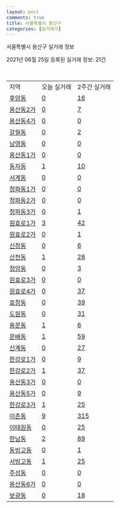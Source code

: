 ```yaml
---
layout: post
comments: true
title: 서울특별시 용산구
categories: [실거래가]
---
```


서울특별시 용산구 실거래 정보

2021년 06월 25일 등록된 실거래 정보: 21건

<script type="text/javascript">
  google.charts.load('current', {'packages':['corechart']});
  google.charts.setOnLoadCallback(drawChart);

  function drawChart() {
    var data = google.visualization.arrayToDataTable([['거래일', '매매', '전월세', '전매'], ['2021-02', 0, 13, 0], ['2021-03', 6, 83, 0], ['2021-04', 66, 152, 1], ['2021-05', 120, 263, 1], ['2021-06', 20, 143, 0]]);

    var options = {
      title: '최근 유형별 거래량 추이',
      legend: { position: 'bottom' }
    };

    var chart = new google.visualization.LineChart(document.getElementById('columnchart_material'));
    chart.draw(data, (options));
  }
</script>

<div id="columnchart_material" style="width: 450px; margin-left: -35px"></div>
<br>
<table class="sortable">
  <tr>
    <td>지역</td>
    <td>오늘 실거래</td>
    <td>2주간 실거래</td>
  </tr>

  
  <tr class="item">
    <td><a href="1117010100.html">후암동</a></td>
    <td><a href="1117010100.html">0</a></td>
    <td><a href="1117010100.html">16</a></td>
  </tr>
    

  <tr class="item">
    <td><a href="1117010200.html">용산동2가</a></td>
    <td><a href="1117010200.html">0</a></td>
    <td><a href="1117010200.html">7</a></td>
  </tr>
    

  <tr class="item">
    <td><a href="1117010300.html">용산동4가</a></td>
    <td><a href="1117010300.html">0</a></td>
    <td><a href="1117010300.html">0</a></td>
  </tr>
    

  <tr class="item">
    <td><a href="1117010400.html">갈월동</a></td>
    <td><a href="1117010400.html">0</a></td>
    <td><a href="1117010400.html">2</a></td>
  </tr>
    

  <tr class="item">
    <td><a href="1117010500.html">남영동</a></td>
    <td><a href="1117010500.html">0</a></td>
    <td><a href="1117010500.html">0</a></td>
  </tr>
    

  <tr class="item">
    <td><a href="1117010600.html">용산동1가</a></td>
    <td><a href="1117010600.html">0</a></td>
    <td><a href="1117010600.html">0</a></td>
  </tr>
    

  <tr class="item">
    <td><a href="1117010700.html">동자동</a></td>
    <td><a href="1117010700.html">1</a></td>
    <td><a href="1117010700.html">10</a></td>
  </tr>
    

  <tr class="item">
    <td><a href="1117010800.html">서계동</a></td>
    <td><a href="1117010800.html">0</a></td>
    <td><a href="1117010800.html">0</a></td>
  </tr>
    

  <tr class="item">
    <td><a href="1117010900.html">청파동1가</a></td>
    <td><a href="1117010900.html">0</a></td>
    <td><a href="1117010900.html">0</a></td>
  </tr>
    

  <tr class="item">
    <td><a href="1117011000.html">청파동2가</a></td>
    <td><a href="1117011000.html">0</a></td>
    <td><a href="1117011000.html">0</a></td>
  </tr>
    

  <tr class="item">
    <td><a href="1117011100.html">청파동3가</a></td>
    <td><a href="1117011100.html">0</a></td>
    <td><a href="1117011100.html">1</a></td>
  </tr>
    

  <tr class="item">
    <td><a href="1117011200.html">원효로1가</a></td>
    <td><a href="1117011200.html">3</a></td>
    <td><a href="1117011200.html">42</a></td>
  </tr>
    

  <tr class="item">
    <td><a href="1117011300.html">원효로2가</a></td>
    <td><a href="1117011300.html">0</a></td>
    <td><a href="1117011300.html">1</a></td>
  </tr>
    

  <tr class="item">
    <td><a href="1117011400.html">신창동</a></td>
    <td><a href="1117011400.html">0</a></td>
    <td><a href="1117011400.html">6</a></td>
  </tr>
    

  <tr class="item">
    <td><a href="1117011500.html">산천동</a></td>
    <td><a href="1117011500.html">1</a></td>
    <td><a href="1117011500.html">28</a></td>
  </tr>
    

  <tr class="item">
    <td><a href="1117011600.html">청암동</a></td>
    <td><a href="1117011600.html">0</a></td>
    <td><a href="1117011600.html">3</a></td>
  </tr>
    

  <tr class="item">
    <td><a href="1117011700.html">원효로3가</a></td>
    <td><a href="1117011700.html">0</a></td>
    <td><a href="1117011700.html">0</a></td>
  </tr>
    

  <tr class="item">
    <td><a href="1117011800.html">원효로4가</a></td>
    <td><a href="1117011800.html">0</a></td>
    <td><a href="1117011800.html">37</a></td>
  </tr>
    

  <tr class="item">
    <td><a href="1117011900.html">효창동</a></td>
    <td><a href="1117011900.html">0</a></td>
    <td><a href="1117011900.html">39</a></td>
  </tr>
    

  <tr class="item">
    <td><a href="1117012000.html">도원동</a></td>
    <td><a href="1117012000.html">0</a></td>
    <td><a href="1117012000.html">31</a></td>
  </tr>
    

  <tr class="item">
    <td><a href="1117012100.html">용문동</a></td>
    <td><a href="1117012100.html">1</a></td>
    <td><a href="1117012100.html">6</a></td>
  </tr>
    

  <tr class="item">
    <td><a href="1117012200.html">문배동</a></td>
    <td><a href="1117012200.html">1</a></td>
    <td><a href="1117012200.html">59</a></td>
  </tr>
    

  <tr class="item">
    <td><a href="1117012300.html">신계동</a></td>
    <td><a href="1117012300.html">0</a></td>
    <td><a href="1117012300.html">27</a></td>
  </tr>
    

  <tr class="item">
    <td><a href="1117012400.html">한강로1가</a></td>
    <td><a href="1117012400.html">0</a></td>
    <td><a href="1117012400.html">9</a></td>
  </tr>
    

  <tr class="item">
    <td><a href="1117012500.html">한강로2가</a></td>
    <td><a href="1117012500.html">1</a></td>
    <td><a href="1117012500.html">37</a></td>
  </tr>
    

  <tr class="item">
    <td><a href="1117012600.html">용산동3가</a></td>
    <td><a href="1117012600.html">0</a></td>
    <td><a href="1117012600.html">0</a></td>
  </tr>
    

  <tr class="item">
    <td><a href="1117012700.html">용산동5가</a></td>
    <td><a href="1117012700.html">0</a></td>
    <td><a href="1117012700.html">9</a></td>
  </tr>
    

  <tr class="item">
    <td><a href="1117012800.html">한강로3가</a></td>
    <td><a href="1117012800.html">1</a></td>
    <td><a href="1117012800.html">25</a></td>
  </tr>
    

  <tr class="item">
    <td><a href="1117012900.html">이촌동</a></td>
    <td><a href="1117012900.html">9</a></td>
    <td><a href="1117012900.html">315</a></td>
  </tr>
    

  <tr class="item">
    <td><a href="1117013000.html">이태원동</a></td>
    <td><a href="1117013000.html">0</a></td>
    <td><a href="1117013000.html">25</a></td>
  </tr>
    

  <tr class="item">
    <td><a href="1117013100.html">한남동</a></td>
    <td><a href="1117013100.html">2</a></td>
    <td><a href="1117013100.html">89</a></td>
  </tr>
    

  <tr class="item">
    <td><a href="1117013200.html">동빙고동</a></td>
    <td><a href="1117013200.html">0</a></td>
    <td><a href="1117013200.html">1</a></td>
  </tr>
    

  <tr class="item">
    <td><a href="1117013300.html">서빙고동</a></td>
    <td><a href="1117013300.html">1</a></td>
    <td><a href="1117013300.html">25</a></td>
  </tr>
    

  <tr class="item">
    <td><a href="1117013400.html">주성동</a></td>
    <td><a href="1117013400.html">0</a></td>
    <td><a href="1117013400.html">0</a></td>
  </tr>
    

  <tr class="item">
    <td><a href="1117013500.html">용산동6가</a></td>
    <td><a href="1117013500.html">0</a></td>
    <td><a href="1117013500.html">0</a></td>
  </tr>
    

  <tr class="item">
    <td><a href="1117013600.html">보광동</a></td>
    <td><a href="1117013600.html">0</a></td>
    <td><a href="1117013600.html">18</a></td>
  </tr>
    


</table>


    